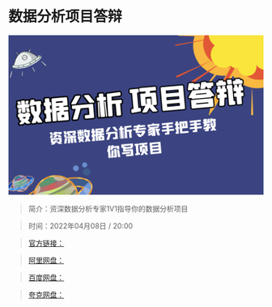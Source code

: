# 数据分析项目答辩

![img](../../assets/CioPOWJPpEyAFm-HAAKsx0aiHHs142.png)

> 简介：资深数据分析专家1V1指导你的数据分析项目

> 时间：2022年04月08日 / 20:00

> [官方链接：]()

> [阿里网盘：]()

> [百度网盘：]()

> [夸克网盘：]()
